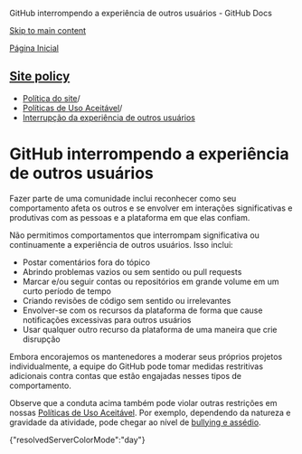 GitHub interrompendo a experiência de outros usuários - GitHub Docs

[Skip to main content](#main-content)

[Página Inicial](/pt)

[Site policy](/pt/site-policy)
----------

* [Política do site](/pt/site-policy)/
* [Políticas de Uso Aceitável](/pt/site-policy/acceptable-use-policies)/
* [Interrupção da experiência de outros usuários](/pt/site-policy/acceptable-use-policies/github-disrupting-the-experience-of-other-users)

GitHub interrompendo a experiência de outros usuários
==========

Fazer parte de uma comunidade inclui reconhecer como seu comportamento afeta os outros e se envolver em interações significativas e produtivas com as pessoas e a plataforma em que elas confiam.

Não permitimos comportamentos que interrompam significativa ou continuamente a experiência de outros usuários. Isso inclui:

* Postar comentários fora do tópico
* Abrindo problemas vazios ou sem sentido ou pull requests
* Marcar e/ou seguir contas ou repositórios em grande volume em um curto período de tempo
* Criando revisões de código sem sentido ou irrelevantes
* Envolver-se com os recursos da plataforma de forma que cause notificações excessivas para outros usuários
* Usar qualquer outro recurso da plataforma de uma maneira que crie disrupção

Embora encorajemos os mantenedores a moderar seus próprios projetos individualmente, a equipe do GitHub pode tomar medidas restritivas adicionais contra contas que estão engajadas nesses tipos de comportamento.

Observe que a conduta acima também pode violar outras restrições em nossas [Políticas de Uso Aceitável](/pt/site-policy/acceptable-use-policies/github-acceptable-use-policies). Por exemplo, dependendo da natureza e gravidade da atividade, pode chegar ao nível de [bullying e assédio](/pt/site-policy/acceptable-use-policies/github-bullying-and-harassment).

{"resolvedServerColorMode":"day"}
